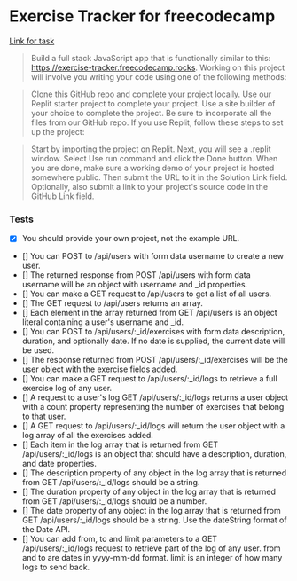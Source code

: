 # Exercise Tracker for freecodecamp
[Link for task](https://www.freecodecamp.org/learn/back-end-development-and-apis/back-end-development-and-apis-projects/exercise-tracker)
>Build a full stack JavaScript app that is functionally similar to this: https://exercise-tracker.freecodecamp.rocks. Working on this project will involve you writing your code using one of the following methods:

>Clone this GitHub repo and complete your project locally.
>Use our Replit starter project to complete your project.
>Use a site builder of your choice to complete the project. Be sure to incorporate all the files from our GitHub repo.
>If you use Replit, follow these steps to set up the project:

>Start by importing the project on Replit.
>Next, you will see a .replit window.
>Select Use run command and click the Done button.
>When you are done, make sure a working demo of your project is hosted somewhere public. Then submit the URL to it in the Solution Link field. Optionally, also submit a link to your project's source code in the GitHub Link field.

### Tests

- [x] You should provide your own project, not the example URL.
- [] You can POST to /api/users with form data username to create a new user.
- [] The returned response from POST /api/users with form data username will be an object with username and _id properties.
- [] You can make a GET request to /api/users to get a list of all users.
- [] The GET request to /api/users returns an array.
- [] Each element in the array returned from GET /api/users is an object literal containing a user's username and _id.
- [] You can POST to /api/users/:_id/exercises with form data description, duration, and optionally date. If no date is supplied, the current date will be used.
- [] The response returned from POST /api/users/:_id/exercises will be the user object with the exercise fields added.
- [] You can make a GET request to /api/users/:_id/logs to retrieve a full exercise log of any user.
- [] A request to a user's log GET /api/users/:_id/logs returns a user object with a count property representing the number of exercises that belong to that user.
- [] A GET request to /api/users/:_id/logs will return the user object with a log array of all the exercises added.
- [] Each item in the log array that is returned from GET /api/users/:_id/logs is an object that should have a description, duration, and date properties.
- [] The description property of any object in the log array that is returned from GET /api/users/:_id/logs should be a string.
- [] The duration property of any object in the log array that is returned from GET /api/users/:_id/logs should be a number.
- [] The date property of any object in the log array that is returned from GET /api/users/:_id/logs should be a string. Use the dateString format of the Date API.
- [] You can add from, to and limit parameters to a GET /api/users/:_id/logs request to retrieve part of the log of any user. from and to are dates in yyyy-mm-dd format. limit is an integer of how many logs to send back.
